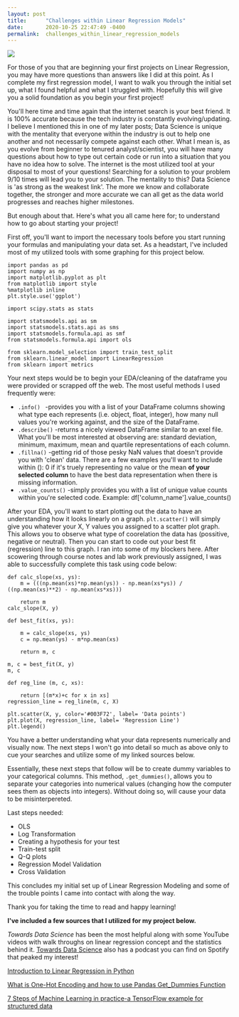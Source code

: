 ```yaml
---
layout: post
title:      "Challenges within Linear Regression Models"
date:       2020-10-25 22:47:49 -0400
permalink:  challenges_within_linear_regression_models
---
```


![](https://miro.medium.com/max/1376/1*G1Y_-X14q2xMVHlUuaUUdA.png)

For those of you that are beginning your first projects on Linear Regression, you may have more questions than answers like I did at this point. As I complete my first regression model, I want to walk you through the initial set up, what I found helpful and what I struggled with. Hopefully this will give you a solid foundation as you begin your first project!

You'll here time and time again that the internet search is your best friend. It is 100% accurate because the tech industry is constantly evolving/updating. I believe I mentioned this in one of my later posts; Data Science is unique with the mentality that everyone within the industry is out to help one another and not necessarily compete against each other. What I mean is, as you evolve from beginner to tenured analyst/scientist, you will have many questions about how to type out certain code or run into a situation that you have no idea how to solve. The internet is the most utilized tool at your disposal to most of your questions! Searching for a solution to your problem 9/10 times will lead you to your solution. The mentality to this? Data Science is 'as strong as the weakest link'. The more we know and collaborate together, the stronger and more accurate we can all get as the data world progresses and reaches higher milestones.

But enough about that. Here's what you all came here for; to understand how to go about starting your project!

First off, you'll want to import the necessary tools before you start running your formulas and manipulating your data set. As a headstart, I've included most of my utilized tools with some graphing for this project below.

```
import pandas as pd
import numpy as np
import matplotlib.pyplot as plt
from matplotlib import style
%matplotlib inline
plt.style.use('ggplot')

import scipy.stats as stats

import statsmodels.api as sm
import statsmodels.stats.api as sms
import statsmodels.formula.api as smf
from statsmodels.formula.api import ols

from sklearn.model_selection import train_test_split
from sklearn.linear_model import LinearRegression
from sklearn import metrics
```

Your next steps would be to begin your EDA/cleaning of the dataframe you were provided or scrapped off the web. The most useful methods I used frequently were:

* `.info() ` -provides you with a list of your DataFrame columns showing what type each represents (i.e. object, float, integer), how many null values you're working against,  and the size of the DataFrame.  
* `.describe()` -returns a nicely viewed DataFrame similar to an exel file. What you'll be most interested at observing are: standard deviation, minimum, maximum, mean and quartile representations of each column. 
* `.fillna()` -getting rid of those pesky NaN values that doesn't provide you with 'clean' data. There are a few examples you'll want to include within (): 0 if it's truely representing no value or the mean **of your selected column** to have the best data representation when there is missing information.
* `.value_counts()` -simply provides you with a list of unique value counts within you're selected code. Example: df['column_name'].value_counts()

After your EDA, you'll want to start plotting out the data to have an understanding how it looks linearly on a graph. `plt.scatter()` will simply give you whatever your X, Y values you assigned to a scatter plot graph. This allows you to observe what type of coorelation the data has (possitive, negative or neutral). Then you can start to code out your best fit (regression) line to this graph. I ran into some of my blockers here. After scowering through course notes and lab work previously assigned, I was able to successfully complete this task using code below:

```
def calc_slope(xs, ys):
    m = (((np.mean(xs)*np.mean(ys)) - np.mean(xs*ys)) / ((np.mean(xs)**2) - np.mean(xs*xs)))
    
    return m
calc_slope(X, y)
```
```
def best_fit(xs, ys):
    
    m = calc_slope(xs, ys)
    c = np.mean(ys) - m*np.mean(xs)
    
    return m, c

m, c = best_fit(X, y)
m, c
```
```
def reg_line (m, c, xs):
    
    return [(m*x)+c for x in xs]
regression_line = reg_line(m, c, X)
```
```
plt.scatter(X, y, color='#003F72', label= 'Data points')
plt.plot(X, regression_line, label= 'Regression Line')
plt.legend()
```

You have a better understanding what your data represents numerically and visually now. The next steps I won't go into detail so much as above only to cue your searches and utilize some of my linked sources below.

Essentially, these next steps that follow will be to create dummy variables to your categorical columns. This method, `.get_dummies()`, allows you to separate your categories into numerical values (changing how the computer sees them as objects into integers). Without doing so, will cause your data to be misinterpereted.

Last steps needed:
* OLS 
* Log Transformation
* Creating a hypothesis for your test
* Train-test split
* Q-Q plots
* Regression Model Validation
* Cross Validation

This concludes my initial set up of Linear Regression Modeling and some of the trouble points I came into contact with along the way. 

Thank you for taking the time to read and happy learning!


**I've included a few sources that I utilized for my project below.**

*Towards Data Science* has been the most helpful along with some YouTube videos with walk throughs on linear regression concept and the statistics behind it. [Towards Data Science](https://open.spotify.com/show/63diy2DtpHzQfeNVxAPZgU?si=Jy0f_W0PQKW8eMF1LECenQ) also has a podcast you can find on Spotify that peaked my interest!

[Introduction to Linear Regression in Python](https://towardsdatascience.com/introduction-to-linear-regression-in-python-c12a072bedf0)

[What is One-Hot Encoding and how to use Pandas Get_Dummies Function](https://towardsdatascience.com/what-is-one-hot-encoding-and-how-to-use-pandas-get-dummies-function-922eb9bd4970)

[7 Steps of Machine Learning in practice-a TensorFlow example for structured data](https://towardsdatascience.com/the-googles-7-steps-of-machine-learning-in-practice-a-tensorflow-example-for-structured-data-96ccbb707d77)
